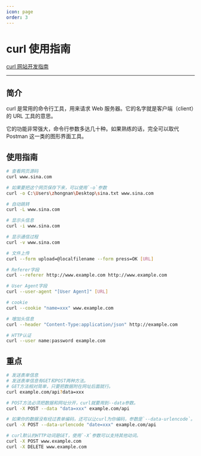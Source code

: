 ```yaml
---
icon: page
order: 3
---
```


#  curl 使用指南

[curl 网站开发指南](https://www.ruanyifeng.com/blog/2011/09/curl.html)

---

## 简介

curl 是常用的命令行工具，用来请求 Web 服务器。它的名字就是客户端（client）的 URL 工具的意思。

它的功能非常强大，命令行参数多达几十种。如果熟练的话，完全可以取代 Postman 这一类的图形界面工具。

## 使用指南

```sh
# 查看网页源码
curl www.sina.com

# 如果要把这个网页保存下来，可以使用`-o`参数
curl -o C:\Users\zhongnan\Desktop\sina.txt www.sina.com

# 自动跳转
curl -L www.sina.com

# 显示头信息
curl -i www.sina.com

# 显示通信过程
curl -v www.sina.com

# 文件上传
curl --form upload=@localfilename --form press=OK [URL]

# Referer字段
curl --referer http://www.example.com http://www.example.com

# User Agent字段
curl --user-agent "[User Agent]" [URL]

# cookie
curl --cookie "name=xxx" www.example.com

# 增加头信息
curl --header "Content-Type:application/json" http://example.com

# HTTP认证
curl --user name:password example.com
```

## 重点

```sh
# 发送表单信息
# 发送表单信息有GET和POST两种方法。
# GET方法相对简单，只要把数据附在网址后面就行。
curl example.com/api?data=xxx

# POST方法必须把数据和网址分开，curl就要用到--data参数。
curl -X POST --data "data=xxx" example.com/api

# 如果你的数据没有经过表单编码，还可以让curl为你编码，参数是`--data-urlencode`。
curl -X POST --data-urlencode "date=xxx" example.com/api

# curl默认的HTTP动词是GET，使用`-X`参数可以支持其他动词。
curl -X POST www.example.com
curl -X DELETE www.example.com
```

